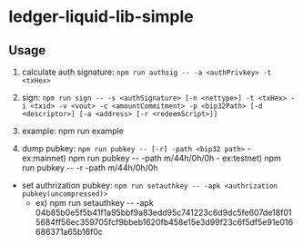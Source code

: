 # ledger-liquid-lib-simple

## Usage

   1. calculate auth signature: `npm run authsig -- -a <authPrivkey> -t <txHex>`

   2. sign: `npm run sign -- -s <authSignature> [-n <nettype>] -t <txHex> -i <txid> -v <vout> -c <amountCommitment> -p <bip32Path> [-d <descriptor>] [-a <address> [-r <redeemScript>]]`

   3. example: npm run example

   4. dump pubkey: `npm run pubkey -- [-r] -path <bip32 path>`
     - ex:mainnet) npm run pubkey -- -path m/44h/0h/0h
     - ex:testnet) npm run pubkey -- -r -path m/44h/0h/0h

   - set authrization pubkey: `npm run setauthkey -- -apk <authrization pubkey(uncompressed)>`
     - ex) npm run setauthkey -- -apk 04b85b0e5f5b41f1a95bbf9a83edd95c741223c6d9dc5fe607de18f015684ff56ec359705fcf9bbeb1620fb458e15e3d99f23c6f5df5e91e016686371a65b16f0c
